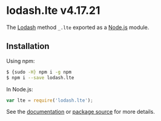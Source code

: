 # lodash.lte v4.17.21

The [Lodash](https://lodash.com/) method `_.lte` exported as a [Node.js](https://nodejs.org/) module.

## Installation

Using npm:
```bash
$ {sudo -H} npm i -g npm
$ npm i --save lodash.lte
```

In Node.js:
```js
var lte = require('lodash.lte');
```

See the [documentation](https://lodash.com/docs#lte) or [package source](https://github.com/lodash/lodash/blob/4.17.21-npm-packages/lodash.lte) for more details.

